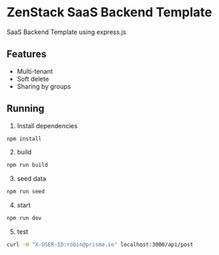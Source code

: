 # ZenStack SaaS Backend Template

SaaS Backend Template using express.js

## Features

-   Multi-tenant
-   Soft delete
-   Sharing by groups

## Running

1. Install dependencies

```bash
npm install
```

2. build

```bash
npm run build
```

3. seed data

```bash
npm run seed
```

4. start

```bash
npm run dev
```

5. test

```bash
curl -H "X-USER-ID:robin@prisma.io" localhost:3000/api/post
```
